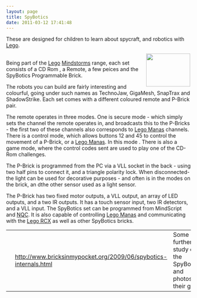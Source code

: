 ```yaml
---
layout: page
title: SpyBotics
date: 2011-03-12 17:41:48
---
```

These are designed for children to learn about spycraft, and robotics with <a class="wiki" href="/wiki/lego.html" title="The best known construction toy">Lego</a>.<div style="float:right; margin-left:5px; width:122px; height:92px"> <a class="internal" href="dl40&amp;display" rel="box[g]"> <img class="pluginImg40 img-responsive" height="90" src="dl40&amp;display&amp;x=120&amp;y=90" width="120"/> </a> </div>
<p>
<br/>Being part of the <a class="wiki" href="/wiki/lego.html" title="The best known construction toy">Lego</a> <a class="wiki" href="/wiki/mindstorms.html" title="A Robotic construction toy system from Lego">Mindstorms</a> range, each set consists of a CD Rom , a Remote, a few peices and the SpyBotics Programmable Brick.
</p>
<p>The robots you can build are fairly interesting and colourful, going under such names as TechnoJaw, GigaMesh, SnapTrax and ShadowStrike. Each set comes with a different coloured remote and P-Brick pair.
</p>
<p>The remote operates in three modes. One is secure mode - which simply sets the channel the remote operates in, and broadcasts this to the P-Bricks - the first two of these channels also corresponds to <a class="wiki" href="/wiki/lego_manas.html" title="Remote control Lego robot-like kits">Lego Manas</a> channels. There is a control mode, which allows buttons 12 and 45 to control the movement of a P-Brick, or a <a class="wiki" href="/wiki/lego_manas.html" title="Remote control Lego robot-like kits">Lego Manas</a>. In this mode . There is also a game mode, where the control codes sent are used to play one of the CD-Rom challenges.
</p>
<p>The P-Brick is programmed from the PC via a VLL socket in the back - using two half pins to connect it, and a triangle polarity lock. When disconnected- the light can be used for decorative purposes - and often is in the modes on the brick, an dthe other sensor used as a light sensor.
</p>
<p>The P-Brick has two fixed motor outputs, a VLL output, an array of LED outputs, and a two IR outputs. It has a touch sensor input, two IR detectors, and a VLL input. The SpyBotics set can be programmed from MindScript and <a class="wiki" href="/wiki/nqc.html" title="Not Quite C - A Lego PBrick Programming Language">NQC</a>. It is also capable of controlling <a class="wiki" href="/wiki/lego_manas.html" title="Remote control Lego robot-like kits">Lego Manas</a> and communicating with the <a class="wiki" href="/wiki/lego_rcx.html" title="The Lego RCX">Lego RCX</a> as well as other SpyBotics bricks.
</p>
<table class="normal" id="fancytable_1"> <tr> <td class="odd"></td> <td class="odd"> <a  href="http://www.bricksinmypocket.org/2009/06/spybotics-internals.html" rel="external" target="_blank">http://www.bricksinmypocket.org/2009/06/spybotics-internals.html</a> </td> <td class="odd"> Some further study of the SpyBotics and photos of their guts.</td> </tr> </table>
